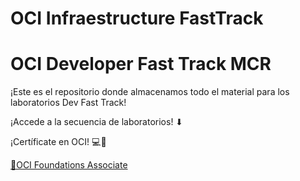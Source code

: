 # OCI Infraestructure FastTrack
<h1>OCI Developer Fast Track MCR</h1>
  
<p>¡Este es el repositorio donde almacenamos todo el material para los laboratorios Dev Fast Track!</p>
¡Accede a la secuencia de laboratorios! ⬇</p>
<ul>
</ul>
<p>¡Certíficate en OCI! 💻🚀</p>

<a href="https://mylearn.oracle.com/ou/learning-path/become-an-oci-foundations-associate-2023/122043"> 🏅OCI Foundations Associate</a>
